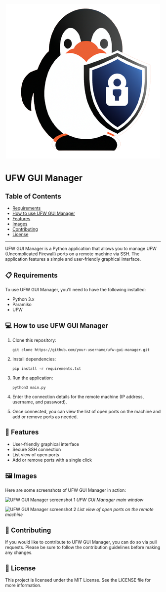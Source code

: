 # <div align="center"><img src="/images/logo.png" alt="UFW GUI Manager logo"></div>

# UFW GUI Manager

## Table of Contents

- [Requirements](#-requirements)
- [How to use UFW GUI Manager](#-how-to-use-ufw-gui-manager)
- [Features](#-features)
- [Images](#%EF%B8%8F-images)
- [Contributing](#-contributing)
- [License](#-license)

---

UFW GUI Manager is a Python application that allows you to manage UFW (Uncomplicated Firewall) ports on a remote machine via SSH. The application features a simple and user-friendly graphical interface.

## 📋 Requirements

To use UFW GUI Manager, you'll need to have the following installed:

- Python 3.x
- Paramiko
- UFW

## 💻 How to use UFW GUI Manager

1. Clone this repository:
    ```
    git clone https://github.com/your-username/ufw-gui-manager.git
    ```

2. Install dependencies:
    ```
    pip install -r requirements.txt
    ```

3. Run the application:
    ```
    python3 main.py
    ```


4. Enter the connection details for the remote machine (IP address, username, and password).

5. Once connected, you can view the list of open ports on the machine and add or remove ports as needed.

## 🌟 Features

- User-friendly graphical interface
- Secure SSH connection
- List view of open ports
- Add or remove ports with a single click

## 🖼️ Images

Here are some screenshots of UFW GUI Manager in action:

![UFW GUI Manager screenshot 1](/screenshots/screenshot1.png)
_UFW GUI Manager main window_

![UFW GUI Manager screenshot 2](/screenshots/screenshot2.png)
_List view of open ports on the remote machine_

## 🤝 Contributing

If you would like to contribute to UFW GUI Manager, you can do so via pull requests. Please be sure to follow the contribution guidelines before making any changes.

## 📝 License

This project is licensed under the MIT License. See the LICENSE file for more information.
